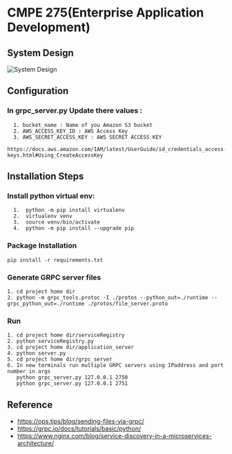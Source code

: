 # CMPE 275(Enterprise Application Development)

## System Design

![System Design](https://github.com/priyakhadke15/dataverseproject/blob/master/system_design.png)

## Configuration

### In grpc_server.py Update there values :
```
  1. bucket_name : Name of you Amazon S3 bucket
  2. AWS_ACCESS_KEY_ID : AWS Access Key 
  3. AWS_SECRET_ACCESS_KEY : AWS SECRET ACCESS KEY

https://docs.aws.amazon.com/IAM/latest/UserGuide/id_credentials_access-keys.html#Using_CreateAccessKey
```

## Installation Steps

### Install python virtual env:
```
  1.  python -m pip install virtualenv
  2.  virtualenv venv
  3.  source venv/bin/activate
  4.  python -m pip install --upgrade pip
```

### Package Installation
```
pip install -r requirements.txt
```

### Generate GRPC server files
```
1. cd project home dir
2. python -m grpc_tools.protoc -I ./protos --python_out=./runtime --grpc_python_out=./runtime ./protos/file_server.proto
```
### Run 
```
1. cd project home dir/serviceRegistry
2. python serviceRegistry.py
3. cd project home dir/application_server
4. python server.py
5. cd project home dir/grpc_server
6. In new terminals run multiple GRPC servers using IPaddress and port number in args 
   python grpc_server.py 127.0.0.1 2750
   python grpc_server.py 127.0.0.1 2751 
```
## Reference
- https://ops.tips/blog/sending-files-via-grpc/
- https://grpc.io/docs/tutorials/basic/python/
- https://www.nginx.com/blog/service-discovery-in-a-microservices-architecture/
